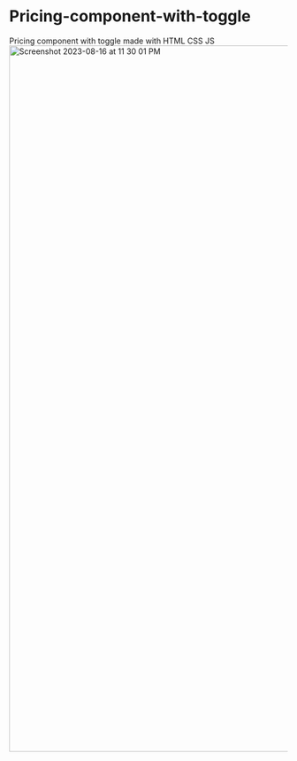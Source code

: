 # Pricing-component-with-toggle
Pricing component with toggle made with HTML CSS JS
<img width="1277" alt="Screenshot 2023-08-16 at 11 30 01 PM" src="https://github.com/ABDULLAHI-J/Pricing-component-with-toggle/assets/92641182/4add06ec-3f34-4795-94fd-f49b002d5a94">

